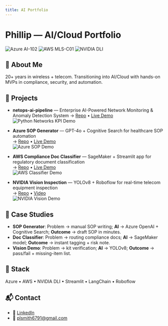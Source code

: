 ```yaml
---
title: AI Portfolio
---
```


# Phillip — AI/Cloud Portfolio

![Azure AI-102](https://img.shields.io/badge/Azure-AI--102-blue)
![AWS MLS-C01](https://img.shields.io/badge/AWS-MLS--C01-orange)
![NVIDIA DLI](https://img.shields.io/badge/NVIDIA-DLI-brightgreen)

## 👋 About Me
20+ years in wireless + telecom. Transitioning into AI/Cloud with hands-on MVPs in compliance, security, and automation.

## 🚀 Projects

- **netops-ai-pipeline** — Enterprise AI-Powered Network Monitoring & Anomaly Detection System 
  → [Repo](https://netops-ai-pipeline-production.up.railway.app/) • [Live Demo](#)  
  ![Python Networks KPI Demo](assets/netops-demo.png)

- **Azure SOP Generator** — GPT-4o + Cognitive Search for healthcare SOP automation  
  → [Repo](https://example.com) • [Live Demo](#)  
  ![Azure SOP Demo](assets/sop-demo.png)

- **AWS Compliance Doc Classifier** — SageMaker + Streamlit app for regulatory document classification  
  → [Repo](https://example.com) • [Live Demo](#)  
  ![AWS Classifier Demo](assets/classifier-demo.png)

- **NVIDIA Vision Inspection** — YOLOv8 + Roboflow for real-time telecom equipment inspection  
  → [Repo](https://example.com) • [Video](#)  
  ![NVIDIA Vision Demo](assets/vision-demo.png)
  
## 📜 Case Studies
- **SOP Generator**: Problem → manual SOP writing; **AI** → Azure OpenAI + Cognitive Search; **Outcome** → draft SOP in minutes.
- **Doc Classifier**: Problem → routing compliance docs; **AI** → SageMaker model; **Outcome** → instant tagging + risk note.
- **Vision Demo**: Problem → kit verification; **AI** → YOLOv8; **Outcome** → pass/fail + missing-item list.

## 🧰 Stack
Azure • AWS • NVIDIA DLI • Streamlit • LangChain • Roboflow

## 📬 Contact
- 💼 [LinkedIn](https://linkedin.com/in/phillip-l-smith)  
- 📧 plsmith6791@gmail.com
